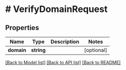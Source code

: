 # # VerifyDomainRequest

## Properties

Name | Type | Description | Notes
------------ | ------------- | ------------- | -------------
**domain** | **string** |  | [optional] 

[[Back to Model list]](../../README.md#documentation-for-models) [[Back to API list]](../../README.md#documentation-for-api-endpoints) [[Back to README]](../../README.md)


